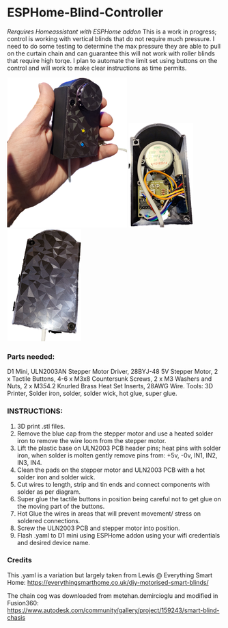 # ESPHome-Blind-Controller

*Rerquires Homeassistant with ESPHome addon*
This is a work in progress; control is working with vertical blinds that do not require much pressure. I need to do some testing to determine the max pressure they are able to pull on the curtain chain and can guarantee this will not work with roller blinds that require high torqe. I plan to automate the limit set using buttons on the control and will work to make clear instructions as time permits.

![Showoff](/blind_pictures/show_off_blind_conttrol_clipped.png "clipped image") ![Inside](/blind_pictures/inside_blind_control.png "clipped image inside") ![Backside](/blind_pictures/backside_blind_control.png "clipped backside inside")
### Parts needed:

D1 Mini, ULN2003AN Stepper Motor Driver, 28BYJ-48 5V Stepper Motor, 2 x Tactile Buttons, 4-6 x M3x8 Countersunk Screws, 2 x M3 Washers and Nuts, 2 x M3*5*4.2 Knurled Brass Heat Set Inserts, 28AWG Wire.
Tools: 3D Printer, Solder iron, solder, solder wick, hot glue, super glue.


### INSTRUCTIONS:

1. 3D print .stl files.
2. Remove the blue cap from the stepper motor and use a heated solder iron to remove the wire loom from the stepper motor.
3. Lift the plastic base on ULN2003 PCB header pins; heat pins with solder iron, when solder is molten gently remove pins from: +5v, -0v, IN1, IN2, IN3, IN4.
4. Clean the pads on the stepper motor and ULN2003 PCB with a hot solder iron and solder wick.
5. Cut wires to length, strip and tin ends and connect components with solder as per diagram.
6. Super glue the tactile buttons in position being careful not to get glue on the moving part of the buttons.
7. Hot Glue the wires in areas that will prevent movement/ stress on soldered connections.
8. Screw the ULN2003 PCB and stepper motor into position.
9. Flash .yaml to D1 mini using ESPHome addon using your wifi credentials and desired device name.

### Credits
This .yaml is a variation but largely taken from Lewis @ Everything Smart Home: https://everythingsmarthome.co.uk/diy-motorised-smart-blinds/

The chain cog was downloaded from metehan.demircioglu and modified in Fusion360: https://www.autodesk.com/community/gallery/project/159243/smart-blind-chasis

